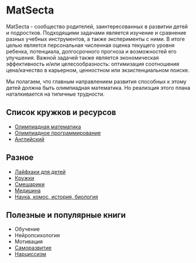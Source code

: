 # MatSecta

MatSecta - сообщество родителей, заинтересованных в развитии детей и подростков. Подходящими задачами является изучение и сравнение разных учебных инструментов, а также эксперименты с ними. В итоге целью является персональная численная оценка текущего уровня ребенка, потенциала, долгосрочного прогноза и возможностей его улучшения. 
Важной задачей также является экономическая эффективность и/или целесообразность:
оптимизация соотношения цена/качество в карьерном, ценностном или экзистенциальном поиске.

Мы полагаем, что главным направлением развития способных к этому детей 
должна быть олимпиадная математика. Но реализция этого плана наталкивается 
на типичные трудности.

## Список кружков и ресурсов
 * [Олимпиадная математика](Mat.md)
 * [Олимпиадное программирование](Algo.md)
 * [Английский](English.md) 
 
 ## Разное 
 * [Лайфхаки для детей](Life.md)
 * [Кружки](Etc.md)
 * [Смешарики](Smeshariki.md) 
 * [Медицина](Med.md)  
 * [Наука, комос, история, биология](Pop.md)

## Полезные и популярные книги
 * Обучение
 * Нейропсихология
 * Мотивация
 * [Cаморазвитие](Self.md)
 * [Нарциссизм](Freud.md)
 
 
  
 



